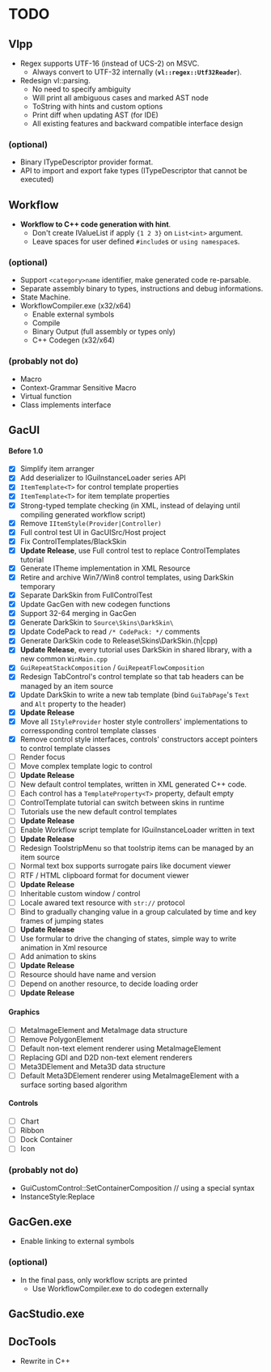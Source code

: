 # TODO

## Vlpp

* Regex supports UTF-16 (instead of UCS-2) on MSVC.
    * Always convert to UTF-32 internally (**`vl::regex::Utf32Reader`**).
* Redesign vl::parsing.
    * No need to specify ambiguity
    * Will print all ambiguous cases and marked AST node
    * ToString with hints and custom options
    * Print diff when updating AST (for IDE)
    * All existing features and backward compatible interface design

### (optional)

* Binary ITypeDescriptor provider format.
* API to import and export fake types (ITypeDescriptor that cannot be executed)

## Workflow

* **Workflow to C++ code generation with hint**.
    * Don't create IValueList if apply `{1 2 3}` on `List<int>` argument.
    * Leave spaces for user defined `#include`s or `using namespace`s.

### (optional)

* Support `<category>name` identifier, make generated code re-parsable.
* Separate assembly binary to types, instructions and debug informations.
* State Machine.
* WorkflowCompiler.exe (x32/x64)
    * Enable external symbols
    * Compile
    * Binary Output (full assembly or types only)
    * C++ Codegen (x32/x64)

### (probably not do)

* Macro
* Context-Grammar Sensitive Macro
* Virtual function
* Class implements interface

## GacUI

#### Before 1.0
- [x] Simplify item arranger
- [x] Add deserializer to IGuiInstanceLoader series API
- [x] `ItemTemplate<T>` for control template properties
- [x] `ItemTemplate<T>` for item template properties
- [x] Strong-typed template checking (in XML, instead of delaying until compiling generated workflow script)
- [x] Remove `IItemStyle(Provider|Controller)`
- [x] Full control test UI in GacUISrc/Host project
- [x] Fix ControlTemplates/BlackSkin
- [x] **Update Release**, use Full control test to replace ControlTemplates tutorial
- [x] Generate ITheme implementation in XML Resource
- [x] Retire and archive Win7/Win8 control templates, using DarkSkin temporary
- [x] Separate DarkSkin from FullControlTest
- [x] Update GacGen with new codegen functions
- [x] Support 32-64 merging in GacGen
- [x] Generate DarkSkin to `Source\Skins\DarkSkin\`
- [x] Update CodePack to read `/* CodePack: */` comments
- [x] Generate DarkSkin code to Release\Skins\DarkSkin.(h|cpp)
- [x] **Update Release**, every tutorial uses DarkSkin in shared library, with a new common `WinMain.cpp`
- [x] `GuiRepeatStackComposition` / `GuiRepeatFlowComposition`
- [x] Redesign TabControl's control template so that tab headers can be managed by an item source
- [x] Update DarkSkin to write a new tab template (bind `GuiTabPage`'s `Text` and `Alt` property to the header)
- [x] **Update Release**
- [x] Move all `IStyleProvider` hoster style controllers' implementations to corressponding control template classes
- [x] Remove control style interfaces, controls' constructors accept pointers to control template classes
- [ ] Render focus
- [ ] Move complex template logic to control
- [ ] **Update Release**
- [ ] New default control templates, written in XML generated C++ code.
- [ ] Each control has a `TemplateProperty<T>` property, default empty
- [ ] ControlTemplate tutorial can switch between skins in runtime
- [ ] Tutorials use the new default control templates
- [ ] **Update Release**
- [ ] Enable Workflow script template for IGuiInstanceLoader written in text
- [ ] **Update Release**
- [ ] Redesign ToolstripMenu so that toolstrip items can be managed by an item source
- [ ] Normal text box supports surrogate pairs like document viewer
- [ ] RTF / HTML clipboard format for document viewer
- [ ] **Update Release**
- [ ] Inheritable custom window / control
- [ ] Locale awared text resource with `str://` protocol
- [ ] Bind to gradually changing value in a group calculated by time and key frames of jumping states
- [ ] **Update Release**
- [ ] Use formular to drive the changing of states, simple way to write animation in Xml resource
- [ ] Add animation to skins
- [ ] **Update Release**
- [ ] Resource should have name and version
- [ ] Depend on another resource, to decide loading order
- [ ] **Update Release**

#### Graphics
- [ ] MetaImageElement and MetaImage data structure
- [ ] Remove PolygonElement
- [ ] Default non-text element renderer using MetaImageElement
- [ ] Replacing GDI and D2D non-text element renderers
- [ ] Meta3DElement and Meta3D data structure
- [ ] Default Meta3DElement renderer using MetaImageElement with a surface sorting based algorithm

#### Controls
- [ ] Chart
- [ ] Ribbon
- [ ] Dock Container
- [ ] Icon

### (probably not do)

* GuiCustomControl::SetContainerComposition // using a special syntax
* InstanceStyle:Replace

## GacGen.exe

* Enable linking to external symbols

### (optional)

* In the final pass, only workflow scripts are printed
    * Use WorkflowCompiler.exe to do codegen externally

## GacStudio.exe

## DocTools

* Rewrite in C++
